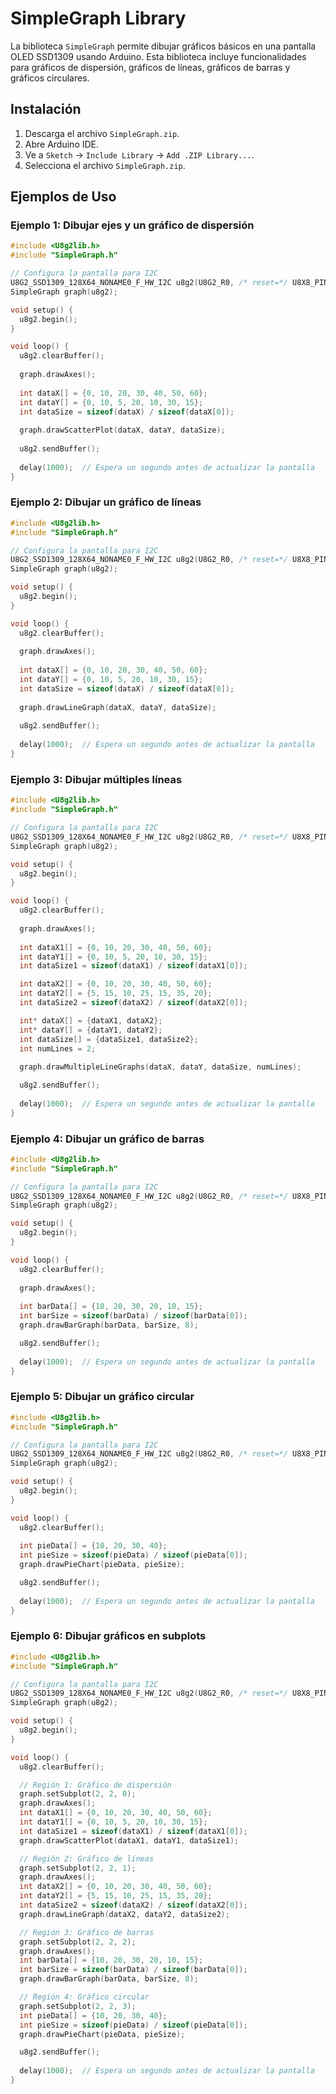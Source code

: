 # SimpleGraph Library

La biblioteca `SimpleGraph` permite dibujar gráficos básicos en una pantalla OLED SSD1309 usando Arduino. Esta biblioteca incluye funcionalidades para gráficos de dispersión, gráficos de líneas, gráficos de barras y gráficos circulares.

## Instalación

1. Descarga el archivo `SimpleGraph.zip`.
2. Abre Arduino IDE.
3. Ve a `Sketch` -> `Include Library` -> `Add .ZIP Library...`.
4. Selecciona el archivo `SimpleGraph.zip`.

## Ejemplos de Uso

### Ejemplo 1: Dibujar ejes y un gráfico de dispersión

```cpp
#include <U8g2lib.h>
#include "SimpleGraph.h"

// Configura la pantalla para I2C
U8G2_SSD1309_128X64_NONAME0_F_HW_I2C u8g2(U8G2_R0, /* reset=*/ U8X8_PIN_NONE);
SimpleGraph graph(u8g2);

void setup() {
  u8g2.begin();
}

void loop() {
  u8g2.clearBuffer();
  
  graph.drawAxes();
  
  int dataX[] = {0, 10, 20, 30, 40, 50, 60};
  int dataY[] = {0, 10, 5, 20, 10, 30, 15};
  int dataSize = sizeof(dataX) / sizeof(dataX[0]);
  
  graph.drawScatterPlot(dataX, dataY, dataSize);
  
  u8g2.sendBuffer();
  
  delay(1000);  // Espera un segundo antes de actualizar la pantalla
}
```

### Ejemplo 2: Dibujar un gráfico de líneas

```cpp
#include <U8g2lib.h>
#include "SimpleGraph.h"

// Configura la pantalla para I2C
U8G2_SSD1309_128X64_NONAME0_F_HW_I2C u8g2(U8G2_R0, /* reset=*/ U8X8_PIN_NONE);
SimpleGraph graph(u8g2);

void setup() {
  u8g2.begin();
}

void loop() {
  u8g2.clearBuffer();
  
  graph.drawAxes();
  
  int dataX[] = {0, 10, 20, 30, 40, 50, 60};
  int dataY[] = {0, 10, 5, 20, 10, 30, 15};
  int dataSize = sizeof(dataX) / sizeof(dataX[0]);
  
  graph.drawLineGraph(dataX, dataY, dataSize);
  
  u8g2.sendBuffer();
  
  delay(1000);  // Espera un segundo antes de actualizar la pantalla
}
```

### Ejemplo 3: Dibujar múltiples líneas

```cpp
#include <U8g2lib.h>
#include "SimpleGraph.h"

// Configura la pantalla para I2C
U8G2_SSD1309_128X64_NONAME0_F_HW_I2C u8g2(U8G2_R0, /* reset=*/ U8X8_PIN_NONE);
SimpleGraph graph(u8g2);

void setup() {
  u8g2.begin();
}

void loop() {
  u8g2.clearBuffer();
  
  graph.drawAxes();
  
  int dataX1[] = {0, 10, 20, 30, 40, 50, 60};
  int dataY1[] = {0, 10, 5, 20, 10, 30, 15};
  int dataSize1 = sizeof(dataX1) / sizeof(dataX1[0]);

  int dataX2[] = {0, 10, 20, 30, 40, 50, 60};
  int dataY2[] = {5, 15, 10, 25, 15, 35, 20};
  int dataSize2 = sizeof(dataX2) / sizeof(dataX2[0]);

  int* dataX[] = {dataX1, dataX2};
  int* dataY[] = {dataY1, dataY2};
  int dataSize[] = {dataSize1, dataSize2};
  int numLines = 2;
  
  graph.drawMultipleLineGraphs(dataX, dataY, dataSize, numLines);

  u8g2.sendBuffer();
  
  delay(1000);  // Espera un segundo antes de actualizar la pantalla
}
```

### Ejemplo 4: Dibujar un gráfico de barras

```cpp
#include <U8g2lib.h>
#include "SimpleGraph.h"

// Configura la pantalla para I2C
U8G2_SSD1309_128X64_NONAME0_F_HW_I2C u8g2(U8G2_R0, /* reset=*/ U8X8_PIN_NONE);
SimpleGraph graph(u8g2);

void setup() {
  u8g2.begin();
}

void loop() {
  u8g2.clearBuffer();
  
  graph.drawAxes();
  
  int barData[] = {10, 20, 30, 20, 10, 15};
  int barSize = sizeof(barData) / sizeof(barData[0]);
  graph.drawBarGraph(barData, barSize, 8);

  u8g2.sendBuffer();
  
  delay(1000);  // Espera un segundo antes de actualizar la pantalla
}
```

### Ejemplo 5: Dibujar un gráfico circular

```cpp
#include <U8g2lib.h>
#include "SimpleGraph.h"

// Configura la pantalla para I2C
U8G2_SSD1309_128X64_NONAME0_F_HW_I2C u8g2(U8G2_R0, /* reset=*/ U8X8_PIN_NONE);
SimpleGraph graph(u8g2);

void setup() {
  u8g2.begin();
}

void loop() {
  u8g2.clearBuffer();
  
  int pieData[] = {10, 20, 30, 40};
  int pieSize = sizeof(pieData) / sizeof(pieData[0]);
  graph.drawPieChart(pieData, pieSize);

  u8g2.sendBuffer();
  
  delay(1000);  // Espera un segundo antes de actualizar la pantalla
}
```

### Ejemplo 6: Dibujar gráficos en subplots

```cpp
#include <U8g2lib.h>
#include "SimpleGraph.h"

// Configura la pantalla para I2C
U8G2_SSD1309_128X64_NONAME0_F_HW_I2C u8g2(U8G2_R0, /* reset=*/ U8X8_PIN_NONE);
SimpleGraph graph(u8g2);

void setup() {
  u8g2.begin();
}

void loop() {
  u8g2.clearBuffer();

  // Región 1: Gráfico de dispersión
  graph.setSubplot(2, 2, 0);
  graph.drawAxes();
  int dataX1[] = {0, 10, 20, 30, 40, 50, 60};
  int dataY1[] = {0, 10, 5, 20, 10, 30, 15};
  int dataSize1 = sizeof(dataX1) / sizeof(dataX1[0]);
  graph.drawScatterPlot(dataX1, dataY1, dataSize1);

  // Región 2: Gráfico de líneas
  graph.setSubplot(2, 2, 1);
  graph.drawAxes();
  int dataX2[] = {0, 10, 20, 30, 40, 50, 60};
  int dataY2[] = {5, 15, 10, 25, 15, 35, 20};
  int dataSize2 = sizeof(dataX2) / sizeof(dataX2[0]);
  graph.drawLineGraph(dataX2, dataY2, dataSize2);

  // Región 3: Gráfico de barras
  graph.setSubplot(2, 2, 2);
  graph.drawAxes();
  int barData[] = {10, 20, 30, 20, 10, 15};
  int barSize = sizeof(barData) / sizeof(barData[0]);
  graph.drawBarGraph(barData, barSize, 8);

  // Región 4: Gráfico circular
  graph.setSubplot(2, 2, 3);
  int pieData[] = {10, 20, 30, 40};
  int pieSize = sizeof(pieData) / sizeof(pieData[0]);
  graph.drawPieChart(pieData, pieSize);

  u8g2.sendBuffer();
  
  delay(1000);  // Espera un segundo antes de actualizar la pantalla
}
```
